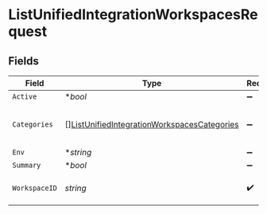 # ListUnifiedIntegrationWorkspacesRequest


## Fields

| Field                                                                                                                 | Type                                                                                                                  | Required                                                                                                              | Description                                                                                                           |
| --------------------------------------------------------------------------------------------------------------------- | --------------------------------------------------------------------------------------------------------------------- | --------------------------------------------------------------------------------------------------------------------- | --------------------------------------------------------------------------------------------------------------------- |
| `Active`                                                                                                              | **bool*                                                                                                               | :heavy_minus_sign:                                                                                                    | N/A                                                                                                                   |
| `Categories`                                                                                                          | [][ListUnifiedIntegrationWorkspacesCategories](../../models/operations/listunifiedintegrationworkspacescategories.md) | :heavy_minus_sign:                                                                                                    | Filter the results on these categories                                                                                |
| `Env`                                                                                                                 | **string*                                                                                                             | :heavy_minus_sign:                                                                                                    | N/A                                                                                                                   |
| `Summary`                                                                                                             | **bool*                                                                                                               | :heavy_minus_sign:                                                                                                    | N/A                                                                                                                   |
| `WorkspaceID`                                                                                                         | *string*                                                                                                              | :heavy_check_mark:                                                                                                    | The ID of the workspace                                                                                               |